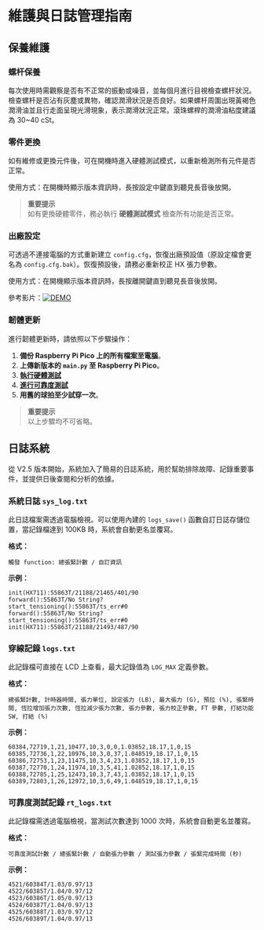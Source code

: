 # 維護與日誌管理指南

## 保養維護

### 螺杆保養

每次使用時需觀察是否有不正常的振動或噪音，並每個月進行目視檢查螺杆狀況。檢查螺杆是否沾有灰塵或異物，確認潤滑狀況是否良好。如果螺杆周圍出現黃褐色潤滑油並且行走面呈現光滑現象，表示潤滑狀況正常。滾珠螺桿的潤滑油粘度建議為 30~40 cSt。

### 零件更換

如有維修或更換元件後，可在開機時進入硬體測試模式，以重新檢測所有元件是否正常。

使用方式：在開機時顯示版本資訊時，長按設定中鍵直到聽見長音後放開。

> **重要提示**  
> 如有更換硬體零件，務必執行 **硬體測試模式** 檢查所有功能是否正常。

### 出廠設定

可透過不連接電腦的方式重新建立 `config.cfg`，恢復出廠預設值（原設定檔會更名為 `config.cfg.bak`）。恢復預設後，請務必重新校正 HX 張力參數。

使用方式：在開機顯示版本資訊時，長按離開鍵直到聽見長音後放開。

參考影片：[![DEMO](https://img.youtube.com/vi/iAgFXuEtak4/0.jpg)](https://www.youtube.com/watch?v=iAgFXuEtak4)

### 韌體更新

進行韌體更新時，請依照以下步驟操作：

1. **備份 Raspberry Pi Pico 上的所有檔案至電腦**。
2. **上傳新版本的 `main.py` 至 Raspberry Pi Pico**。
3. [**執行硬體測試**](2.Hardware_Setup.cht.md#%E7%A1%AC%E9%AB%94%E6%B8%AC%E8%A9%A6%E6%A8%A1%E5%BC%8F)
4. [**進行可靠度測試**](2.Hardware_Setup.cht.md#%E5%8F%AF%E9%9D%A0%E5%BA%A6%E6%B8%AC%E8%A9%A6)
5. **用舊的球拍至少試穿一次**。

> **重要提示**  
> 以上步驟均不可省略。

## 日誌系統

從 V2.5 版本開始，系統加入了簡易的日誌系統，用於幫助排除故障、記錄重要事件，並提供日後查閱和分析的依據。

### 系統日誌 `sys_log.txt`

此日誌檔案需透過電腦檢視。可以使用內建的 `logs_save()` 函數自訂日誌存儲位置，當記錄檔達到 100KB 時，系統會自動更名並覆寫。

**格式：**
```
觸發 function: 總張緊計數 / 自訂資訊
```

**示例：**
```
init(HX711):55863T/21188/21465/401/90
forward():55863T/No String?
start_tensioning():55863T/ts_err#0
forward():55863T/No String?
start_tensioning():55863T/ts_err#0
init(HX711):55863T/21188/21493/487/90
```

### 穿線記錄 `logs.txt`

此記錄檔可直接在 LCD 上查看，最大記錄值為 `LOG_MAX` 定義參數。

**格式：**
```
總張緊計數, 計時器時間, 張力單位, 設定張力 (LB), 最大張力 (G), 預拉 (%), 張緊時間, 恆拉增加張力次數, 恆拉減少張力次數, 張力參數, 張力校正參數, FT 參數, 打結功能 SW, 打結 (%)
```

**示例：**
```
60384,72719,1,21,10477,10,3,0,0,1.03852,18.17,1,0,15
60385,72736,1,22,10976,10,3,0,37,1.048519,18.17,1,0,15
60386,72753,1,23,11475,10,3,4,23,1.03852,18.17,1,0,15
60387,72770,1,24,11974,10,3,5,41,1.02852,18.17,1,0,15
60388,72785,1,25,12473,10,3,7,43,1.03852,18.17,1,0,15
60389,72803,1,26,12972,10,3,6,49,1.048519,18.17,1,0,15
```

### 可靠度測試記錄 `rt_logs.txt`

此記錄檔需透過電腦檢視，當測試次數達到 1000 次時，系統會自動更名並覆寫。

**格式：**
```
可靠度測試計數 / 總張緊計數 / 自動張力參數 / 測試張力參數 / 張緊完成時間 (秒)
```

**示例：**
```
4521/60384T/1.03/0.97/13
4522/60385T/1.04/0.97/12
4523/60386T/1.05/0.97/13
4524/60387T/1.04/0.97/13
4525/60388T/1.03/0.97/12
4526/60389T/1.04/0.97/13
```
